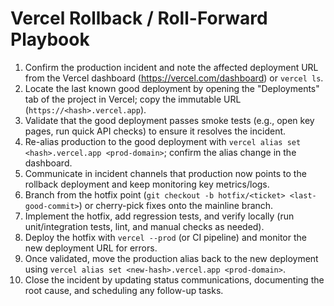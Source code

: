 # Vercel Rollback / Roll-Forward Playbook

1. Confirm the production incident and note the affected deployment URL from the Vercel dashboard (https://vercel.com/dashboard) or `vercel ls`.
2. Locate the last known good deployment by opening the "Deployments" tab of the project in Vercel; copy the immutable URL (`https://<hash>.vercel.app`).
3. Validate that the good deployment passes smoke tests (e.g., open key pages, run quick API checks) to ensure it resolves the incident.
4. Re-alias production to the good deployment with `vercel alias set <hash>.vercel.app <prod-domain>`; confirm the alias change in the dashboard.
5. Communicate in incident channels that production now points to the rollback deployment and keep monitoring key metrics/logs.
6. Branch from the hotfix point (`git checkout -b hotfix/<ticket> <last-good-commit>`) or cherry-pick fixes onto the mainline branch.
7. Implement the hotfix, add regression tests, and verify locally (run unit/integration tests, lint, and manual checks as needed).
8. Deploy the hotfix with `vercel --prod` (or CI pipeline) and monitor the new deployment URL for errors.
9. Once validated, move the production alias back to the new deployment using `vercel alias set <new-hash>.vercel.app <prod-domain>`.
10. Close the incident by updating status communications, documenting the root cause, and scheduling any follow-up tasks.
